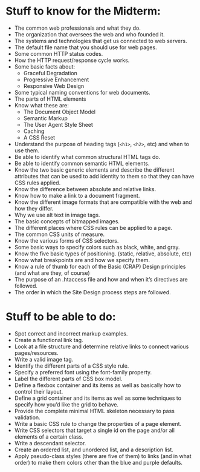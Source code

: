 # Stuff to know for the Midterm:
- The common web professionals and what they do.
-	The organization that oversees the web and who founded it.
-	The systems and technologies that get us connected to web servers.
-	The default file name that you should use for web pages.
-	Some common HTTP status codes.
-	How the HTTP request/response cycle works.
-	Some basic facts about:
    -	Graceful Degradation  
    -	Progressive Enhancement
    -	Responsive Web Design
-	Some typical naming conventions for web documents.
-	The parts of HTML elements
-	Know what these are:
    -	The Document Object Model
    -	Semantic Markup
    -	The User Agent Style Sheet
    -	Caching
    -	A CSS Reset
-	Understand the purpose of heading tags (`<h1>`, `<h2>`, etc) and when to use them.
-	Be able to identify what common structural HTML tags do.
-	Be able to identify common semantic HTML elements.
-	Know the two basic generic elements and describe the different attributes that can be used to add identity to them so that they can have CSS rules applied.
-	Know the difference between absolute and relative links.
-	Know how to make a link to a document fragment.
-	Know the different image formats that are compatible with the web and how they differ.
-	Why we use alt text in image tags.
-	The basic concepts of bitmapped images.
-	The different places where CSS rules can be applied to a page.
-	The common CSS units of measure.
-	Know the various forms of CSS selectors.
-	Some basic ways to specify colors such as black, white, and gray.
-	Know the five basic types of positioning. (static, relative, absolute, etc)
-	Know what breakpoints are and how we specify them.
-	Know a rule of thumb for each of the Basic (CRAP) Design principles (and what are they, of course)
-	The purpose of an .htaccess file and how and when it’s directives are followed.
-	The order in which the Site Design process steps are followed.

# Stuff to be able to do:
-	Spot correct and incorrect markup examples.
-	Create a functional link tag.
-	Look at a file structure and determine relative links to connect various pages/resources.
-	Write a valid image tag.
-	Identify the different parts of a CSS style rule.
-	Specify a preferred font using the font-family property.
-	Label the different parts of CSS box model.
-	Define a flexbox container and its items as well as basically how to control their layout.
-	Define a grid container and its items as well as some techniques to specify how you’d like the grid to behave.
-	Provide the complete minimal HTML skeleton necessary to pass validation.
-	Write a basic CSS rule to change the properties of a page element.
-	Write CSS selectors that target a single id on the page and/or all elements of a certain class.
-	Write a descendant selector.
-	Create an ordered list, and unordered list, and a description list.
-   Apply pseudo-class styles (there are five of them) to links (and in what order) to make them colors other than the blue and purple defaults.
